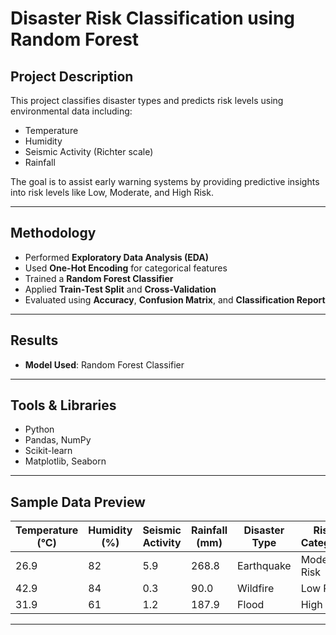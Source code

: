 #  Disaster Risk Classification using Random Forest

##  Project Description
This project classifies disaster types and predicts risk levels using environmental data including:

-  Temperature
-  Humidity
-  Seismic Activity (Richter scale)
-  Rainfall

The goal is to assist early warning systems by providing predictive insights into risk levels like Low, Moderate, and High Risk.

---

##  Methodology
- Performed **Exploratory Data Analysis (EDA)**
- Used **One-Hot Encoding** for categorical features
- Trained a **Random Forest Classifier**
- Applied **Train-Test Split** and **Cross-Validation**
- Evaluated using **Accuracy**, **Confusion Matrix**, and **Classification Report**

---

##  Results
-  **Model Used**: Random Forest Classifier


---

## Tools & Libraries
- Python
- Pandas, NumPy
- Scikit-learn
- Matplotlib, Seaborn

---

##  Sample Data Preview

| Temperature (°C) | Humidity (%) | Seismic Activity | Rainfall (mm) | Disaster Type | Risk Category |
|------------------|--------------|------------------|----------------|----------------|----------------|
| 26.9             | 82           | 5.9              | 268.8          | Earthquake     | Moderate Risk  |
| 42.9             | 84           | 0.3              | 90.0           | Wildfire       | Low Risk       |
| 31.9             | 61           | 1.2              | 187.9          | Flood          | High Risk      |

---



